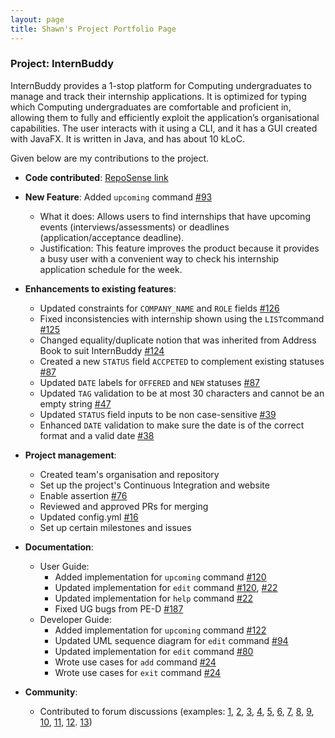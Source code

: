 ```yaml
---
layout: page
title: Shawn's Project Portfolio Page
---
```


### Project: InternBuddy

InternBuddy provides a 1-stop platform for Computing undergraduates to manage and track their internship applications. It is optimized for typing which Computing undergraduates are comfortable and proficient in, allowing them to fully and efficiently exploit the application’s organisational capabilities.
The user interacts with it using a CLI, and it has a GUI created with JavaFX. It is written in Java, and has about 10 kLoC.

Given below are my contributions to the project.

* **Code contributed**: [RepoSense link](https://nus-cs2103-ay2223s2.github.io/tp-dashboard/?search=seadragon2000341&breakdown=true)

* **New Feature**: Added `upcoming` command [#93](https://github.com/AY2223S2-CS2103T-T14-3/tp/pull/93)
  * What it does: Allows users to find internships that have upcoming events (interviews/assessments) or deadlines (application/acceptance deadline).
  * Justification: This feature improves the product because it provides a busy user with a convenient way to check his internship application schedule for the week.
  

* **Enhancements to existing features**:
  * Updated constraints for `COMPANY_NAME` and `ROLE` fields [#126](https://github.com/AY2223S2-CS2103T-T14-3/tp/pull/126)
  * Fixed inconsistencies with internship shown using the `LIST`command [#125](https://github.com/AY2223S2-CS2103T-T14-3/tp/pull/125)
  * Changed equality/duplicate notion that was inherited from Address Book to suit InternBuddy [#124](https://github.com/AY2223S2-CS2103T-T14-3/tp/pull/124)
  * Created a new `STATUS` field `ACCPETED` to complement existing statuses [#87](https://github.com/AY2223S2-CS2103T-T14-3/tp/pull/87)
  * Updated `DATE` labels for `OFFERED` and `NEW` statuses [#87](https://github.com/AY2223S2-CS2103T-T14-3/tp/pull/87)
  * Updated `TAG` validation to be at most 30 characters and cannot be an empty string [#47](https://github.com/AY2223S2-CS2103T-T14-3/tp/pull/47)
  * Updated `STATUS` field inputs to be non case-sensitive [#39](https://github.com/AY2223S2-CS2103T-T14-3/tp/pull/39)
  * Enhanced `DATE` validation to make sure the date is of the correct format and a valid date [#38](https://github.com/AY2223S2-CS2103T-T14-3/tp/pull/38)
  

* **Project management**:
  * Created team's organisation and repository
  * Set up the project's Continuous Integration and website
  * Enable assertion [#76](https://github.com/AY2223S2-CS2103T-T14-3/tp/pull/76)
  * Reviewed and approved PRs for merging
  * Updated config.yml [#16](https://github.com/AY2223S2-CS2103T-T14-3/tp/pull/16)
  * Set up certain milestones and issues


* **Documentation**:
  * User Guide:
    * Added implementation for `upcoming` command [#120](https://github.com/AY2223S2-CS2103T-T14-3/tp/pull/120)
    * Updated implementation for `edit` command [#120](https://github.com/AY2223S2-CS2103T-T14-3/tp/pull/120), [#22](https://github.com/AY2223S2-CS2103T-T14-3/tp/pull/22)
    * Updated implementation for `help` command [#22](https://github.com/AY2223S2-CS2103T-T14-3/tp/pull/22)
    * Fixed UG bugs from PE-D [#187](https://github.com/AY2223S2-CS2103T-T14-3/tp/pull/187)
  * Developer Guide:
    * Added implementation for `upcoming` command [#122](https://github.com/AY2223S2-CS2103T-T14-3/tp/pull/122)
    * Updated UML sequence diagram for `edit` command [#94](https://github.com/AY2223S2-CS2103T-T14-3/tp/pull/94)
    * Updated implementation for `edit` command [#80](https://github.com/AY2223S2-CS2103T-T14-3/tp/pull/80)
    * Wrote use cases for `add` command [#24](https://github.com/AY2223S2-CS2103T-T14-3/tp/pull/24/)
    * Wrote use cases for `exit` command [#24](https://github.com/AY2223S2-CS2103T-T14-3/tp/pull/24/)
    


* **Community**:
 
  * Contributed to forum discussions (examples: [1](https://github.com/nus-cs2103-AY2223S2/forum/issues/223), [2](https://github.com/nus-cs2103-AY2223S2/forum/issues/180), [3](https://github.com/nus-cs2103-AY2223S2/forum/issues/176), [4](https://github.com/nus-cs2103-AY2223S2/forum/issues/163), [5](https://github.com/nus-cs2103-AY2223S2/forum/issues/137), [6](https://github.com/nus-cs2103-AY2223S2/forum/issues/136), [7](https://github.com/nus-cs2103-AY2223S2/forum/issues/83), [8](https://github.com/nus-cs2103-AY2223S2/forum/issues/67), [9](https://github.com/nus-cs2103-AY2223S2/forum/issues/64), [10](https://github.com/nus-cs2103-AY2223S2/forum/issues/60), [11](https://github.com/nus-cs2103-AY2223S2/forum/issues/49), [12](https://github.com/nus-cs2103-AY2223S2/forum/issues/42). [13](https://github.com/nus-cs2103-AY2223S2/forum/issues/4))
 

